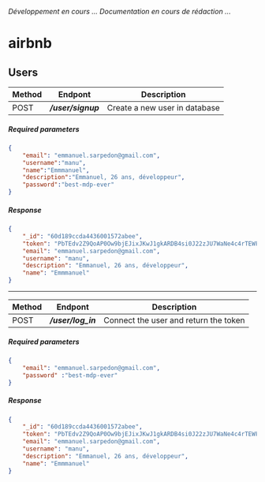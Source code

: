 _Développement en cours ..._
_Documentation en cours de rédaction ..._

# airbnb

## Users

Method|Endpont|Description
---|---|---
POST|***/user/signup***|Create a new user in database

##### Required parameters

```json
{
    "email": "emmanuel.sarpedon@gmail.com",
    "username":"manu",
    "name":"Emmmanuel",
    "description":"Emmanuel, 26 ans, développeur",
    "password":"best-mdp-ever"
}
```

##### Response

```json
{
    "_id": "60d189ccda4436001572abee",
    "token": "PbTEdv2Z9QoAP0Ow9bjEJixJKwJ1gkARDB4si0J22zJU7WaNe4c4rTEWF1iE0DwJ",
    "email": "emmanuel.sarpedon@gmail.com",
    "username": "manu",
    "description": "Emmanuel, 26 ans, développeur",
    "name": "Emmmanuel"
}
```

---

| Method | Endpont            | Description                           |
| ------ | ------------------ | ------------------------------------- |
| POST   | ***/user/log_in*** | Connect the user and return the token |

##### Required parameters

```json
{
    "email": "emmanuel.sarpedon@gmail.com",
    "password" :"best-mdp-ever"
}
```

##### Response

```json
{
    "_id": "60d189ccda4436001572abee",
    "token": "PbTEdv2Z9QoAP0Ow9bjEJixJKwJ1gkARDB4si0J22zJU7WaNe4c4rTEWF1iE0DwJ",
    "email": "emmanuel.sarpedon@gmail.com",
    "username": "manu",
    "description": "Emmanuel, 26 ans, développeur",
    "name": "Emmmanuel"
}
```

